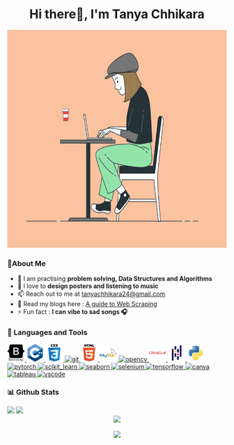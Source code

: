 
<div align = "center" > 
<h1 align="center">Hi there👋, I'm Tanya Chhikara</h1>
</div>
<p align="center">
  <img width="700" height="500" src="https://github.com/TanyaChhikara/TanyaChhikara/blob/main/lottie-000_1_1.gif">
</p>


### 💫About Me
- 🌱 I am practising **problem solving, Data Structures and Algorithms** <br>
- 💬 I love to **design posters and listening to music**<br>
- 📫 Reach out to me at tanyachhikara24@gmail.com<br>
- 📝 Read my blogs here : <a href ="https://zepanalytics.com/blogs/a-guide-to-web-scraping-an-example-hindi-news-website"> A guide to Web Scraping </a>
- ⚡ Fun fact : **I can vibe to sad songs 🎧**
<!-- 💫 Currently exploring blockchain
<br> -->
<!-- ## 🌐 Socials:  
<a href="https://linkedin.com/in/tanyachhikara24" target="_blank">
<img src=https://img.shields.io/badge/linkedin-%231E77B5.svg?&style=for-the-badge&logo=linkedin&logoColor=white alt=linkedin style="margin-bottom: 5px;" />
</a>
<a href="https://medium.com/@tanyachhikara24" target="_blank">
<img src=https://img.shields.io/badge/medium-%23292929.svg?&style=for-the-badge&logo=medium&logoColor=white alt=medium style="margin-bottom: 5px;" />
</a>
<a href="https://www.kaggle.com/tanyachhikara" target="_blank">
<img src=https://img.shields.io/badge/kaggle-%2344BAE8.svg?&style=for-the-badge&logo=kaggle&logoColor=white alt=kaggle style="margin-bottom: 5px;" />
</a>  
   -->

<h3 align="left"> 📌 Languages and Tools</h3>
<p align="left"> <a href="https://getbootstrap.com" target="_blank" rel="noreferrer"> <img src="https://raw.githubusercontent.com/devicons/devicon/master/icons/bootstrap/bootstrap-plain-wordmark.svg" alt="bootstrap" width="40" height="40"/> </a> <a href="https://www.w3schools.com/cpp/" target="_blank" rel="noreferrer"> <img src="https://raw.githubusercontent.com/devicons/devicon/master/icons/cplusplus/cplusplus-original.svg" alt="cplusplus" width="40" height="40"/> </a> <a href="https://www.w3schools.com/css/" target="_blank" rel="noreferrer"> <img src="https://raw.githubusercontent.com/devicons/devicon/master/icons/css3/css3-original-wordmark.svg" alt="css3" width="40" height="40"/> </a> <a href="https://git-scm.com/" target="_blank" rel="noreferrer"> <img src="https://www.vectorlogo.zone/logos/git-scm/git-scm-icon.svg" alt="git" width="40" height="40"/> </a> <a href="https://www.w3.org/html/" target="_blank" rel="noreferrer"> <img src="https://raw.githubusercontent.com/devicons/devicon/master/icons/html5/html5-original-wordmark.svg" alt="html5" width="40" height="40"/> </a> <a href="https://www.mysql.com/" target="_blank" rel="noreferrer"> <img src="https://raw.githubusercontent.com/devicons/devicon/master/icons/mysql/mysql-original-wordmark.svg" alt="mysql" width="40" height="40"/> </a> <a href="https://opencv.org/" target="_blank" rel="noreferrer"> <img src="https://www.vectorlogo.zone/logos/opencv/opencv-icon.svg" alt="opencv" width="40" height="40"/> </a> <a href="https://www.oracle.com/" target="_blank" rel="noreferrer"> <img src="https://raw.githubusercontent.com/devicons/devicon/master/icons/oracle/oracle-original.svg" alt="oracle" width="40" height="40"/> </a> <a href="https://pandas.pydata.org/" target="_blank" rel="noreferrer"> <img src="https://raw.githubusercontent.com/devicons/devicon/2ae2a900d2f041da66e950e4d48052658d850630/icons/pandas/pandas-original.svg" alt="pandas" width="40" height="40"/> </a> <a href="https://www.python.org" target="_blank" rel="noreferrer"> <img src="https://raw.githubusercontent.com/devicons/devicon/master/icons/python/python-original.svg" alt="python" width="40" height="40"/> </a> <a href="https://pytorch.org/" target="_blank" rel="noreferrer"> <img src="https://www.vectorlogo.zone/logos/pytorch/pytorch-icon.svg" alt="pytorch" width="40" height="40"/> </a> <a href="https://scikit-learn.org/" target="_blank" rel="noreferrer"> <img src="https://upload.wikimedia.org/wikipedia/commons/0/05/Scikit_learn_logo_small.svg" alt="scikit_learn" width="40" height="40"/> </a> <a href="https://seaborn.pydata.org/" target="_blank" rel="noreferrer"> <img src="https://seaborn.pydata.org/_images/logo-mark-lightbg.svg" alt="seaborn" width="40" height="40"/> </a> <a href="https://www.selenium.dev" target="_blank" rel="noreferrer"> <img src="https://raw.githubusercontent.com/detain/svg-logos/780f25886640cef088af994181646db2f6b1a3f8/svg/selenium-logo.svg" alt="selenium" width="40" height="40"/> </a> <a href="https://www.tensorflow.org" target="_blank" rel="noreferrer"> <img src="https://www.vectorlogo.zone/logos/tensorflow/tensorflow-icon.svg" alt="tensorflow" width="40" height="40"/> </a>
<a href="https://www.canva.com/" target="_blank" rel="noreferrer"> <img src="https://icongr.am/simple/canva.svg?size=128&color=17bee8&colored=false" alt="canva" width="40" height="40"/> </a> <a href="https://www.tableau.com/" target="_blank" rel="noreferrer"> <img src="https://icongr.am/simple/tableau.svg?size=128&color=2633ed&colored=false" alt="tableau" width="40" height="40"/> </a>  <a href="https://code.visualstudio.com/" target="_blank" rel="noreferrer"> <img src="https://icongr.am/simple/visualstudiocode.svg?size=128&color=63b5ca&colored=false" alt="vscode" width="40" height="40"/> </a> </p>

### 📊 Github Stats
<div>
<img src="https://github-readme-stats-7fdcrjeu8-tanyachhikara.vercel.app/api?username=TanyaChhikara&show_icons=true&count_private=true&theme=dark&include_all_commits=true" />
<img src="https://github-readme-stats-7fdcrjeu8-tanyachhikara.vercel.app/api/top-langs/?username=TanyaChhikara&layout=compact&theme=dark&display_animations=true&langs_count=10" width = "315"/>
</div>
<div align = "center">
<img align="center" src = "https://streak-stats.demolab.com/?user=TanyaChhikara&theme=dark" width = "495" >
  <br> <br>
<img align="center" src="http://ForTheBadge.com/images/badges/built-with-love.svg">
  </div>
<!-- ![](https://komarev.com/ghpvc/?username=TanyaChhikara) -->
